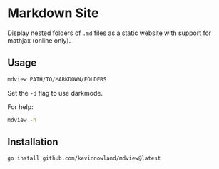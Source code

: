 # Markdown Site

Display nested folders of `.md` files as a static website with
support for mathjax (online only).

## Usage

```bash
mdview PATH/TO/MARKDOWN/FOLDERS
```

Set the `-d` flag to use darkmode.

For help:

```bash
mdview -h
```

## Installation

```bash
go install github.com/kevinnowland/mdview@latest
```
